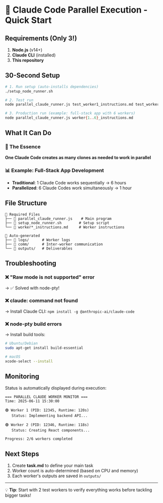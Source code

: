 # 🚀 Claude Code Parallel Execution - Quick Start

## Requirements (Only 3!)

1. **Node.js** (v14+)
2. **Claude CLI** (installed)
3. **This repository**

## 30-Second Setup

```bash
# 1. Run setup (auto-installs dependencies)
./setup_node_runner.sh

# 2. Test run
node parallel_claude_runner.js test_worker1_instructions.md test_worker2_instructions.md

# 3. Production run (example: full-stack app with 6 workers)
node parallel_claude_runner.js worker{1..6}_instructions.md
```

## What It Can Do

### 🎯 The Essence
**One Claude Code creates as many clones as needed to work in parallel**

### 📊 Example: Full-Stack App Development
- **Traditional**: 1 Claude Code works sequentially → 6 hours
- **Parallelized**: 6 Claude Codes work simultaneously → 1 hour

## File Structure

```
📁 Required Files
├── 📄 parallel_claude_runner.js    # Main program
├── 📄 setup_node_runner.sh        # Setup script
└── 📄 worker*_instructions.md     # Worker instructions

📁 Auto-generated
├── 📂 logs/      # Worker logs
├── 📂 comm/      # Inter-worker communication
└── 📂 outputs/   # Deliverables
```

## Troubleshooting

### ❌ "Raw mode is not supported" error
→ ✅ Solved with node-pty!

### ❌ claude: command not found
→ Install Claude CLI: `npm install -g @anthropic-ai/claude-code`

### ❌ node-pty build errors
→ Install build tools:
```bash
# Ubuntu/Debian
sudo apt-get install build-essential

# macOS
xcode-select --install
```

## Monitoring

Status is automatically displayed during execution:
```
=== PARALLEL CLAUDE WORKER MONITOR ===
Time: 2025-06-11 15:30:00

🟢 Worker 1 (PID: 12345, Runtime: 120s)
   Status: Implementing backend API...

🟢 Worker 2 (PID: 12346, Runtime: 118s)
   Status: Creating React components...

Progress: 2/6 workers completed
```

## Next Steps

1. Create **task.md** to define your main task
2. Worker count is auto-determined (based on CPU and memory)
3. Each worker's outputs are saved in `outputs/`

---

💡 **Tip**: Start with 2 test workers to verify everything works before tackling bigger tasks!